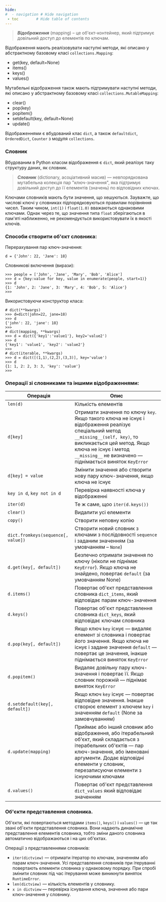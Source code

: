 ```yaml
---
hide:
#  - navigation # Hide navigation
 - toc        # Hide table of contents
---
```


> ***Відображення*** (mapping) – це об'єкт-контейнер, який підтримує довільний доступ до елементів по ключам.

Відображення мають реалізовувати наступні методи, які описано у абстрактному базовому класі 
`collections.Mapping`:

- get(key, default=None)
- items()
- keys()
- values()

Мутабельні відображення також мають підтримувати наступні методи, які описано у абстрактному базовому класі `collections.MutableMapping`:

- clear()
- pop(key)
- popitem()
- setdefault(key, default=None)
- update()

Відображеннями є вбудований клас `dict`, а також `defaultdict`, `OrderedDict`, `Counter` з модуля `collections`.


### Словник

Вбудованим в Python класом відображення є `dict`, який реалізує таку структуру даних, як словник.

> ***Словник*** (dictionary, асоціативний масив) — невпорядкована мутабельна колекція пар "ключ-значення", яка підтримує довільний доступ до її елементів (значень) по відповідних ключах.

Ключами словників мають бути значення, що хешуються. 
Зауважте, що числові ключі у словниках підпорядковуються правилам порівняння чисел. Таким чином,
`int(1)` і `float(1.0)` вважаються однаковими ключами. Однак через те, що значення типа 
`float` зберігаються в пам'яті наближенно, не рекомендується використовувати їх в якості ключів. 

### Способи створити об'єкт словника:

Перерахування пар ключ-значення:  

	d = {'John': 22, 'Jane': 18}
	
Словникові включення (вирази):

	>>> people = ['John', 'Jane', 'Mary', 'Bob', 'Alice']
	>>> d = {key:value for key, value in enumerate(people, start=1)}
	>>> d
	{1: 'John', 2: 'Jane', 3: 'Mary', 4: 'Bob', 5: 'Alice'}
	>>>
	
Використовуючи конструктор класа:

	# dict(**kwargs)
	>>> d=dict(john=22, jane=18)
	>>> d
	{'john': 22, 'jane': 18}
	>>>
	# dict(mapping, **kwargs)
	>>> d = dict({'key1':'value1'}, key2='value2')
	>>> d
	{'key1': 'value1', 'key2': 'value2'}
	>>>
	# dict(iterable, **kwargs)
	>>> d = dict([(1,1),(2,2),(3,3)], key='value')
	>>> d
	{1: 1, 2: 2, 3: 3, 'key': 'value'}
	>>>

	
### Операції зі словниками та іншими відображеннями:

|Операція|Опис|
|-|-|
|`len(d)`|Кількість елементів|
|`d[key]`|Отримати значення по ключу `key`. Якщо такого ключа не існує і відображення реалізує спеціальний метод `__missing__(self, key)`, то викликається цей метод. Якщо ключа не існує і метод `__missing__` не визначено — піднімається виняток `KeyError`|
|`d[key] = value`|Змінити значення або створити нову пару ключ-значення, якщо ключа не існує|
|`key in d`, `key not in d`|Перевірка наявності ключа у відображенні|
|`iter(d)`|Те ж саме, щоо `iter(d.keys())`|
|`clear()`|Видалити усі елементи|
|`copy()`|Створити неповну копію|
|`dict.fromkeys(sequence[, value])`|Створити новий словник з ключами з послідовності `sequence` і заданим значенням (за умовчанням – `None`)|
|`d.get(key[, default])`|Безпечно отримати значення по ключу (ніколи не піднімає `KeyError`). Якщо ключа не знайдено, повертає `default` (за умовчанням None)|
|`d.items()`|Повертає об'єкт представлення словника `dict_items`, який відповідає парам ключ-значення|
|`d.keys()`|Повертає об'єкт представлення словника `dict_keys`, який відповідає ключам словника|
|`d.pop(key[, default])`|Якщо ключ `key` існує — видаляє елемент зі словника і повертає його значення. Якщо ключа не існує і задане значення `default` — повертає це значення, інакше піднімається виняток `KeyError`|
|`d.popitem()`|Видаляє довільну пару ключ-значення і повертає її. Якщо словник порожній — піднімає виняток `KeyError`|
|`d.setdefault(key[, default])`|Якщо ключ `key` існує — повертає відповідне значення. Інакше створює елемент з ключем `key` і значенням `default` (None за замовчуванням)|
|`d.update(mapping)`|Приймає або інший словник або відображення, або ітерабельний об'єкт, який складається з ітерабельних об'єктів — пар ключ-значення, або іменовані аргументи. Додає відповідні елементи у словник, перезаписуючи елементи з існуючими ключами|
|`d.values()`|Повертає об'єкт представлення `dict_values` який відповідає значенням|


### Об'єкти представлення словника.

Об'єкти, які повертаються методами `items()`, `keys()` і `values()` — це так звані об'єкти представлення словника. Вони надають динамічне представлення елементів словника, тобто зміни даного словника автоматично відображаються і на цих об'єктах.

Операції з представленнями словників:

- `iter(dictview)` — отримати ітератор по ключам, значенням або парам ключ-значення. Усі представлення словників при ітеруванні повертають елементи словника у однаковому порядку. При спробі змінити словник під час ітерування може виникнути виняток `RuntimeError`. 
- `len(dictview)` — кількість елементів у словнику.
- `x in dictview` — перевірка існування ключа, значення або пари ключ-значення у словнику.


